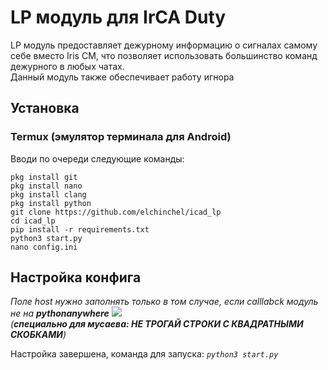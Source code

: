 # LP модуль для IrCA Duty
LP модуль предоставляет дежурному информацию о сигналах самому себе вместо Iris CM, что позволяет использовать большинство команд дежурного в любых чатах.\
Данный модуль также обеспечивает работу игнора

## Установка
### Termux (эмулятор терминала для Android)
Вводи по очереди следующие команды:
```shell script
pkg install git
pkg install nano
pkg install clang
pkg install python
git clone https://github.com/elchinchel/icad_lp
cd icad_lp
pip install -r requirements.txt
python3 start.py
nano config.ini
```
## Настройка конфига
*Поле host нужно заполнять только в том случае, если calllabck модуль не на **pythonanywhere***
![](https://sun9-59.userapi.com/UbdxCZB2ar_COycjt8r4aKuui2N1iagUkjW_-A/KAG4gtp-qhs.jpg)\
*(**специально для мусаева: НЕ ТРОГАЙ СТРОКИ С КВАДРАТНЫМИ СКОБКАМИ**)*

Настройка завершена, команда для запуска: *`python3 start.py`*